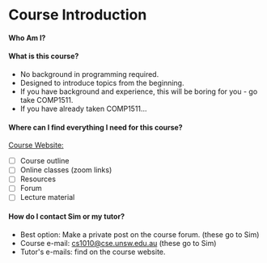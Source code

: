 # Course Introduction

#### Who Am I?

#### What is this course?
 * No background in programming required.
 * Designed to introduce topics from the beginning.
 * If you have background and experience, this will be boring for you - go take COMP1511.
 * If you have already taken COMP1511…

#### Where can I find everything I need for this course?
[Course Website:](https://webcms3.cse.unsw.edu.au/COMP1010/21T3/)
- [ ] Course outline
- [ ] Online classes (zoom links)
- [ ] Resources
- [ ] Forum
- [ ] Lecture material

#### How do I contact Sim or my tutor?
 * Best option: Make a private post on the course forum. (these go to Sim)
 * Course e-mail: cs1010@cse.unsw.edu.au (these go to Sim)
 * Tutor's e-mails: find on the course website.
